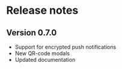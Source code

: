 # Release notes

## Version 0.7.0
* Support for encrypted push notifications
* New QR-code modals
* Updated documentation
